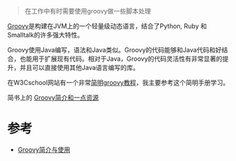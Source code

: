> 在工作中有时需要使用groovy做一些脚本处理

[Groovy](http://www.groovy-lang.org/)是构建在JVM上的一个轻量级动态语言，结合了Python, Ruby 和 Smalltalk的许多强大特性。

Groovy使用Java编写，语法和Java类似。Groovy的代码能够和Java代码和好结合，也能用于扩展现有代码。相对于Java，Groovy的代码灵活性有非常显著的提升，并且可以直接使用其他Java语言编写的库。

在W3Cschool网站有一个非常[简明groovy教程](https://www.w3cschool.cn/groovy/groovy_overview.html)，我主要参考这个简明手册学习。

简书上的 [Groovy简介和一点资源](https://www.jianshu.com/p/5897ecef546f)

# 参考

* [Groovy简介与使用](https://www.jianshu.com/p/2c6b95097b2c)